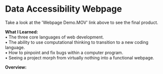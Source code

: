 # Data Accessibility Webpage

Take a look at the 'Webpage Demo.MOV' link above to see the final product.

**What I Learned:**
<br>
•	The three core languages of web development.
<br>
•	The ability to use computational thinking to transition to a new coding language.
<br>
•	How to pinpoint and fix bugs within a computer program.
<br>
•	Seeing a project morph from virtually nothing into a functional webpage.


**Overview:**
